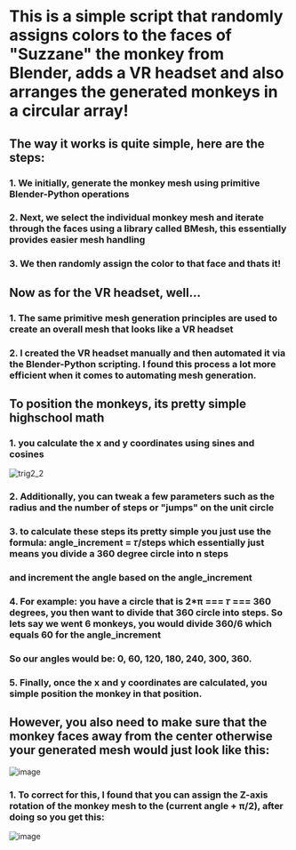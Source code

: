 # This is a simple script that randomly assigns colors to the faces of "Suzzane" the monkey from Blender, adds a VR headset and also arranges the generated monkeys in a circular array!
## The way it works is quite simple, here are the steps:
### 1. We initially, generate the monkey mesh using primitive Blender-Python operations
### 2. Next, we select the individual monkey mesh and iterate through the faces using a library called BMesh, this essentially provides easier mesh handling
### 3. We then randomly assign the color to that face and thats it!

## Now as for the VR headset, well...
### 1. The same primitive mesh generation principles are used to create an overall mesh that looks like a VR headset
### 2. I created the VR headset manually and then automated it via the Blender-Python scripting. I found this process a lot more efficient when it comes to automating mesh generation.

## To position the monkeys, its pretty simple highschool math
### 1. you calculate the x and y coordinates using sines and cosines
![trig2_2](https://github.com/user-attachments/assets/a0d3fe68-8b7a-4156-9b19-0bc6bc4cdb2c)
### 2. Additionally, you can tweak a few parameters such as the radius and the number of steps or "jumps" on the unit circle
### 3. to calculate these steps its pretty simple you just use the formula: angle_increment = 𝜏/steps which essentially just means you divide a 360 degree circle into n steps 
### and increment the angle based on the angle_increment
### 4. For example: you have a circle that is 2*π === 𝜏 === 360 degrees, you then want to divide that 360 circle into steps. So lets say we went 6 monkeys, you would divide 360/6 which equals 60 for the angle_increment
###    So our angles would be: 0, 60, 120, 180, 240, 300, 360.
### 5. Finally, once the x and y coordinates are calculated, you simple position the monkey in that position.

## However, you also need to make sure that the monkey faces away from the center otherwise your generated mesh would just look like this:
![image](https://github.com/user-attachments/assets/6ae70226-b119-48b9-84de-040456d2b77a)
### 1. To correct for this, I found that you can assign the Z-axis rotation of the monkey mesh to the (current angle + π/2), after doing so you get this:
![image](https://github.com/user-attachments/assets/fe0becde-1a84-4119-8bcc-1e49d53aaef9)



